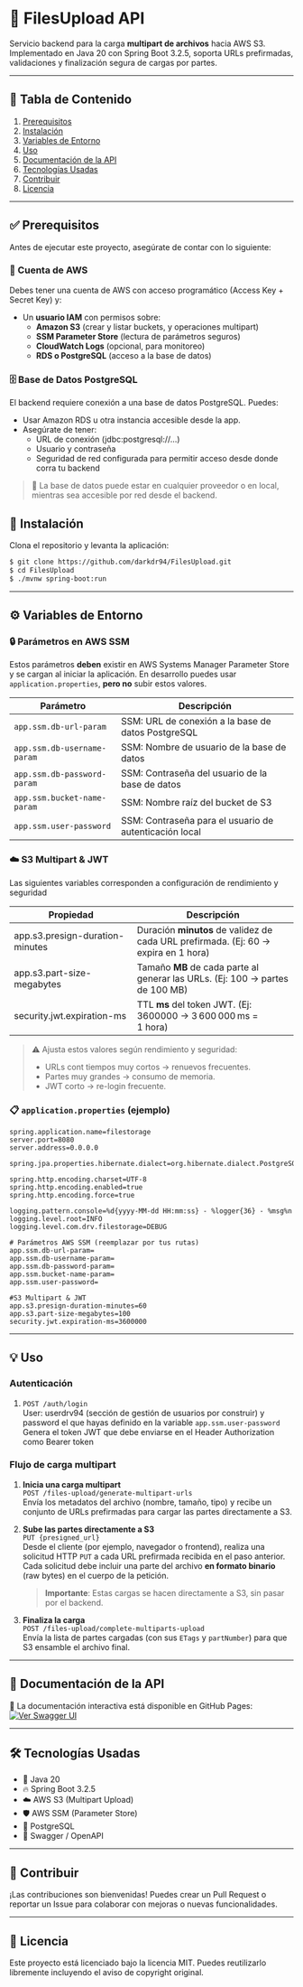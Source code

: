 # 📂 FilesUpload API

Servicio backend para la carga **multipart de archivos** hacia AWS S3. Implementado en Java 20 con Spring Boot 3.2.5, soporta URLs prefirmadas, validaciones y finalización segura de cargas por partes.

---

## 📑 Tabla de Contenido

1. [Prerequisitos](#-prerequisitos) 
2. [Instalación](#-instalación)
3. [Variables de Entorno](#%EF%B8%8F-variables-de-entorno)
4. [Uso](#-uso)
5. [Documentación de la API](#-documentación-de-la-api)
6. [Tecnologías Usadas](#%EF%B8%8F-tecnolog%C3%ADas-usadas)
7. [Contribuir](#-contribuir)
8. [Licencia](#-licencia)

---

## ✅ Prerequisitos

Antes de ejecutar este proyecto, asegúrate de contar con lo siguiente:

### 🧾 Cuenta de AWS
Debes tener una cuenta de AWS con acceso programático (Access Key + Secret Key) y:

- Un **usuario IAM** con permisos sobre:
  - **Amazon S3** (crear y listar buckets, y operaciones multipart)
  - **SSM Parameter Store** (lectura de parámetros seguros)
  - **CloudWatch Logs** (opcional, para monitoreo)
  - **RDS o PostgreSQL** (acceso a la base de datos)

### 🗄️ Base de Datos PostgreSQL
El backend requiere conexión a una base de datos PostgreSQL. Puedes:  

- Usar Amazon RDS u otra instancia accesible desde la app.
- Asegúrate de tener:
  - URL de conexión (jdbc:postgresql://...)
  - Usuario y contraseña
  - Seguridad de red configurada para permitir acceso desde donde corra tu backend

> 📌 La base de datos puede estar en cualquier proveedor o en local, mientras sea accesible por red desde el backend.

## 🚀 Instalación

Clona el repositorio y levanta la aplicación:

```bash
$ git clone https://github.com/darkdr94/FilesUpload.git
$ cd FilesUpload
$ ./mvnw spring-boot:run
```

---

## ⚙️ Variables de Entorno

### 🔒 Parámetros en AWS SSM

Estos parámetros **deben** existir en AWS Systems Manager Parameter Store y se cargan al iniciar la aplicación. En desarrollo puedes usar `application.properties`, **pero no** subir estos valores.

| Parámetro                   | Descripción                                            |
| --------------------------- | ------------------------------------------------------ |
| `app.ssm.db-url-param`      | SSM: URL de conexión a la base de datos PostgreSQL     |
| `app.ssm.db-username-param` | SSM: Nombre de usuario de la base de datos             |
| `app.ssm.db-password-param` | SSM: Contraseña del usuario de la base de datos        |
| `app.ssm.bucket-name-param` | SSM: Nombre raíz del bucket de S3                      |
| `app.ssm.user-password`     | SSM: Contraseña para el usuario de autenticación local |


### ☁️ S3 Multipart & JWT

Las siguientes variables corresponden a configuración de rendimiento y seguridad

| Propiedad                         | Descripción                                                                           |
| --------------------------------- | ------------------------------------------------------------------------------------- |
| app.s3.presign-duration-minutes | Duración **minutos** de validez de cada URL prefirmada. (Ej: 60 → expira en 1 hora) |
| app.s3.part-size-megabytes      | Tamaño **MB** de cada parte al generar las URLs. (Ej: 100 → partes de 100 MB)       |
| security.jwt.expiration-ms      | TTL **ms** del token JWT. (Ej: 3600000 → 3 600 000 ms = 1 hora)                     |

> ⚠️ Ajusta estos valores según rendimiento y seguridad:
>
> * URLs cont tiempos muy cortos → renuevos frecuentes.
> * Partes muy grandes → consumo de memoria.
> * JWT corto → re-login frecuente.


### 📋 `application.properties` (ejemplo)

```properties
spring.application.name=filestorage
server.port=8080
server.address=0.0.0.0

spring.jpa.properties.hibernate.dialect=org.hibernate.dialect.PostgreSQLDialect

spring.http.encoding.charset=UTF-8
spring.http.encoding.enabled=true
spring.http.encoding.force=true

logging.pattern.console=%d{yyyy-MM-dd HH:mm:ss} - %logger{36} - %msg%n
logging.level.root=INFO
logging.level.com.drv.filestorage=DEBUG

# Parámetros AWS SSM (reemplazar por tus rutas)
app.ssm.db-url-param=
app.ssm.db-username-param=
app.ssm.db-password-param=
app.ssm.bucket-name-param=
app.ssm.user-password=

#S3 Multipart & JWT
app.s3.presign-duration-minutes=60
app.s3.part-size-megabytes=100
security.jwt.expiration-ms=3600000
```

---

## 💡 Uso

### Autenticación
1. `POST /auth/login`  
   User: userdrv94 (sección de gestión de usuarios por construir) y password el que hayas definido en la variable `app.ssm.user-password`  
   Genera el token JWT que debe enviarse en el Header Authorization como Bearer token

### Flujo de carga multipart

1. **Inicia una carga multipart**  
   `POST /files-upload/generate-multipart-urls`  
   Envía los metadatos del archivo (nombre, tamaño, tipo) y recibe un conjunto de URLs prefirmadas para cargar las partes directamente a S3.

2. **Sube las partes directamente a S3**  
   `PUT {presigned_url}`  
   Desde el cliente (por ejemplo, navegador o frontend), realiza una solicitud HTTP `PUT` a cada URL prefirmada recibida en el paso anterior.  
   Cada solicitud debe incluir una parte del archivo **en formato binario** (raw bytes) en el cuerpo de la petición.  
   > **Importante**: Estas cargas se hacen directamente a S3, sin pasar por el backend.

3. **Finaliza la carga**  
   `POST /files-upload/complete-multiparts-upload`  
   Envía la lista de partes cargadas (con sus `ETags` y `partNumber`) para que S3 ensamble el archivo final.

---

## 📘 Documentación de la API

🔗 La documentación interactiva está disponible en GitHub Pages: [![Ver Swagger UI](https://img.shields.io/badge/Swagger-UI-green)](https://darkdr94.github.io/FilesUpload/)

---

## 🛠️ Tecnologías Usadas

* 🧠 Java 20
* 🔥 Spring Boot 3.2.5
* ☁️ AWS S3 (Multipart Upload)
* 🛡️ AWS SSM (Parameter Store)
* 📄 PostgreSQL
* 📜 Swagger / OpenAPI

---

## 🤝 Contribuir

¡Las contribuciones son bienvenidas!
Puedes crear un Pull Request o reportar un Issue para colaborar con mejoras o nuevas funcionalidades.

---

## 📍 Licencia

Este proyecto está licenciado bajo la licencia MIT.
Puedes reutilizarlo libremente incluyendo el aviso de copyright original.
